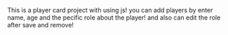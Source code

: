 This is a player card project with using js!
you can add players by enter name, age and the pecific role about the player!
and also can edit the role after save and remove!
